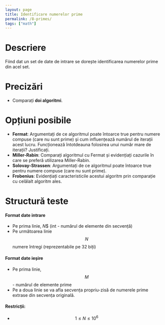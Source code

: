 ```yaml
---
layout: page
title: Identificare numerelor prime
permalink: /8-primes/
tags: ["math"]
---
```


# Descriere

Fiind dat un set de date de intrare se dorește identificarea numerelor prime din acel set.

# Precizări
- Comparați **doi algoritmi**.

# Opțiuni posibile

- **Fermat**: Argumentați de ce algoritmul poate întoarce true pentru numere compuse (care nu sunt prime) și cum influențează numărul de iterații acest lucru. Funcționează întotdeauna folosirea unui număr mare de iterații? Justificați.
- **Miller-Rabin**: Comparați algoritmul cu Fermat și evidențiați cazurile în care se preferă utilizarea Miller-Rabin.
- **Solovay-Strassen**: Argumentați de ce algoritmul poate întoarce true pentru numere compuse (care nu sunt prime).
- **Frobenius**: Evidențiați caracteristicile acestui algoritm prin comparație cu celălalt algoritm ales.

# Structură teste

#### Format date intrare
- Pe prima linie, $N$$ (int - numărul de elemente din secvență)
- Pe următoarea linie $$N$$ numere întregi (reprezentabile pe 32 biți)

#### Format date ieșire
- Pe prima linie, $$M$$ - numărul de elemente prime
- Pe a doua linie se va afla secvența propriu-zisă de numerele prime extrase din secvența originală.

#### Restricții:
- $$1 \leq N \leq 10^6$$
    
